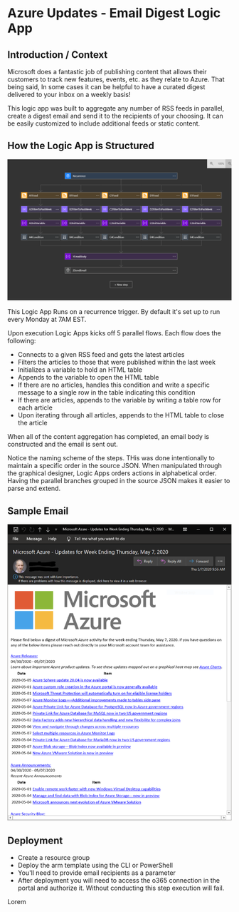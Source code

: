 Azure Updates - Email Digest Logic App
======================

## Introduction / Context

Microsoft does a fantastic job of publishing content that allows their customers to track new features, events, etc. as they relate to Azure. That being said, In some cases it can be helpful to have a curated digest delivered to your inbox on a weekly basis!

This logic app was built to aggregate any number of RSS feeds in parallel, create a digest email and send it to the recipients of your choosing.  It can be easily customized to include additional feeds or static content.

## How the Logic App is Structured

![designer](images/designer.PNG "Logic App Flow")

This Logic App Runs on a recurrence trigger. By default it's set up to run every Monday at 7AM EST.

Upon execution Logic Apps kicks off 5 parallel flows. Each flow does the following:
- Connects to a given RSS feed and gets the latest articles
- Filters the articles to those that were published within the last week
- Initializes a variable to hold an HTML table
- Appends to the variable to open the HTML table
- If there are no articles, handles this condition and write a specific message to a single row in the table indicating this condition
- If there are articles, appends to the variable by writing a table row for each article
- Upon iterating through all articles, appends to the HTML table to close the article

When all of the content aggregation has completed, an email body is constructed and the email is sent out.

Notice the naming scheme of the steps. THis was done intentionally to maintain a specific order in the source JSON. When manipulated through the graphical designer, Logic Apps orders actions in alphabetical order. Having the parallel branches grouped in the source JSON makes it easier to parse and extend.

## Sample Email

![sample](images/sample.PNG "Sample Email")

## Deployment

- Create a resource group
- Deploy the arm template using the CLI or PowerShell
- You'll need to provide email recipients as a parameter
- After deployment you will need to access the o365 connection in the portal and authorize it. Without conducting this step execution will fail.

Lorem